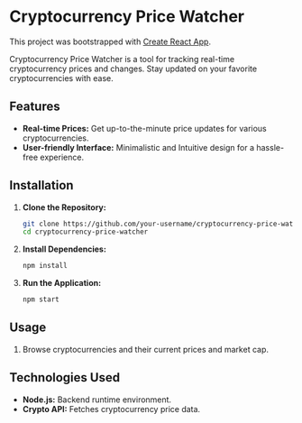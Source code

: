 # Cryptocurrency Price Watcher

This project was bootstrapped with [Create React App](https://github.com/facebook/create-react-app).

Cryptocurrency Price Watcher is a tool for tracking real-time cryptocurrency prices and changes. Stay updated on your favorite cryptocurrencies with ease.

## Features

-   **Real-time Prices:** Get up-to-the-minute price updates for various cryptocurrencies.
-   **User-friendly Interface:** Minimalistic and Intuitive design for a hassle-free experience.

## Installation

1. **Clone the Repository:**

    ```bash
    git clone https://github.com/your-username/cryptocurrency-price-watcher.git
    cd cryptocurrency-price-watcher
    ```

2. **Install Dependencies:**

    ```bash
    npm install
    ```

3. **Run the Application:**

    ```bash
    npm start
    ```

## Usage

1. Browse cryptocurrencies and their current prices and market cap.

## Technologies Used

-   **Node.js:** Backend runtime environment.
-   **Crypto API:** Fetches cryptocurrency price data.

